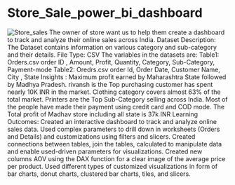 # Store_Sale_power_bi_dashboard
![Store_sales](https://github.com/user-attachments/assets/3e75b7c6-265e-41da-ad80-4c01f6893b96)
The owner of store want us to help them create a dashboard to track and analyze their online sales across India.
Dataset Description:
The Dataset contains information on various category and sub-category and their details.
File Type: CSV
The variables in the datasets are:
Table1: Orders.csv order ID , Amount, Profit, Quantity, Category, Sub-Category, Payment-mode
Table2: Oredrs.csv order Id, Order Date, Customer Name, City , State
Insights :
Maximum profit earned by Maharashtra State followed by Madhya Pradesh.
rivansh is the Top purchasing customer has spent nearly 10K INR in the market.
Clothing category covers almost 63% of the total market.
Printers are the Top Sub-Category selling across India.
Most of the people have made their payment using credit card and COD mode.
The Total profit of Madhav store including all state is 37k INR
Learning Outcomes:
Created an interactive dashboard to track and analyze online sales data.
Used complex parameters to drill down in worksheets (Orders and Details) and customizations using filters and slicers.
Created connections between tables, join the tables, calculated to manipulate data and enable used-driven parameters for visualizations.
Created new columns AOV using the DAX function for a clear image of the average price per product.
Used different types of customized visualizations in form of bar charts, donut charts, clustered bar charts, tiles, and slicers.
